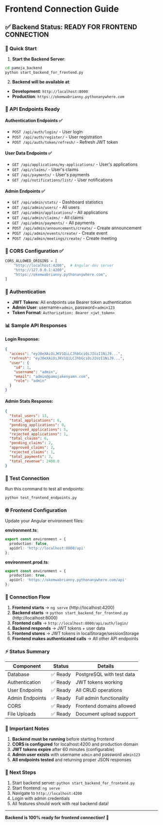 # Frontend Connection Guide

## ✅ Backend Status: READY FOR FRONTEND CONNECTION

### 🚀 Quick Start

1. **Start the Backend Server**:
```bash
cd pamoja_backend
python start_backend_for_frontend.py
```

2. **Backend will be available at**:
- **Development**: `http://localhost:8000`
- **Production**: `https://okemwabrianny.pythonanywhere.com`

### 🔗 API Endpoints Ready

#### Authentication Endpoints ✅
- `POST /api/auth/login/` - User login
- `POST /api/auth/register/` - User registration
- `POST /api/auth/token/refresh/` - Refresh JWT token

#### User Data Endpoints ✅
- `GET /api/applications/my-applications/` - User's applications
- `GET /api/claims/` - User's claims
- `GET /api/payments/` - User's payments
- `GET /api/notifications/list/` - User notifications

#### Admin Endpoints ✅
- `GET /api/admin/stats/` - Dashboard statistics
- `GET /api/admin/users/` - All users
- `GET /api/admin/applications/` - All applications
- `GET /api/admin/claims/` - All claims
- `GET /api/admin/payments/` - All payments
- `POST /api/admin/announcements/create/` - Create announcement
- `POST /api/admin/events/create/` - Create event
- `POST /api/admin/meetings/create/` - Create meeting

### 🔧 CORS Configuration ✅
```python
CORS_ALLOWED_ORIGINS = [
    "http://localhost:4200",  # Angular dev server
    "http://127.0.0.1:4200",
    "https://okemwabrianny.pythonanywhere.com",
]
```

### 🔑 Authentication
- **JWT Tokens**: All endpoints use Bearer token authentication
- **Admin User**: username=`admin`, password=`admin123`
- **Token Format**: `Authorization: Bearer <jwt_token>`

### 📊 Sample API Responses

#### Login Response:
```json
{
  "access": "eyJ0eXAiOiJKV1QiLCJhbGciOiJIUzI1NiJ9...",
  "refresh": "eyJ0eXAiOiJKV1QiLCJhbGciOiJIUzI1NiJ9...",
  "user": {
    "id": 1,
    "username": "admin",
    "email": "admin@pamojakenyamn.com",
    "role": "admin"
  }
}
```

#### Admin Stats Response:
```json
{
  "total_users": 13,
  "total_applications": 6,
  "pending_applications": 0,
  "approved_applications": 5,
  "rejected_applications": 1,
  "total_claims": 6,
  "pending_claims": 2,
  "approved_claims": 2,
  "rejected_claims": 1,
  "total_payments": 3,
  "total_revenue": 2400.0
}
```

### 🧪 Test Connection

Run this command to test all endpoints:
```bash
python test_frontend_endpoints.py
```

### 🌐 Frontend Configuration

Update your Angular environment files:

**environment.ts**:
```typescript
export const environment = {
  production: false,
  apiUrl: 'http://localhost:8000/api'
};
```

**environment.prod.ts**:
```typescript
export const environment = {
  production: true,
  apiUrl: 'https://okemwabrianny.pythonanywhere.com/api'
};
```

### 🔄 Connection Flow

1. **Frontend starts** → `ng serve` (http://localhost:4200)
2. **Backend starts** → `python start_backend_for_frontend.py` (http://localhost:8000)
3. **Frontend calls** → `http://localhost:8000/api/auth/login/`
4. **Backend responds** → JWT tokens + user data
5. **Frontend stores** → JWT tokens in localStorage/sessionStorage
6. **Frontend makes authenticated calls** → All other API endpoints

### ⚡ Status Summary

| Component | Status | Details |
|-----------|--------|---------|
| Database | ✅ Ready | PostgreSQL with test data |
| Authentication | ✅ Ready | JWT tokens working |
| User Endpoints | ✅ Ready | All CRUD operations |
| Admin Endpoints | ✅ Ready | Full admin functionality |
| CORS | ✅ Ready | Frontend domains allowed |
| File Uploads | ✅ Ready | Document upload support |

### 🚨 Important Notes

1. **Backend must be running** before starting frontend
2. **CORS is configured** for localhost:4200 and production domain
3. **JWT tokens expire** after 60 minutes (configurable)
4. **Admin user exists** with username `admin` and password `admin123`
5. **All endpoints tested** and returning proper JSON responses

### 🎯 Next Steps

1. Start backend server: `python start_backend_for_frontend.py`
2. Start frontend: `ng serve`
3. Navigate to `http://localhost:4200`
4. Login with admin credentials
5. All features should work with real backend data!

---

**Backend is 100% ready for frontend connection! 🚀**
